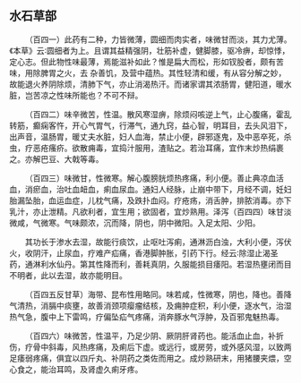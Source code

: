 ## 水石草部


&emsp;&emsp;（百四一）此药有二种，力皆微薄，圆细而肉实者，味微甘而淡，其力尤薄。《本草》云∶圆细者为上。且谓其益精强阴，壮筋补虚，健脚膝，驱冷痹，却惊悸，定心志。但此物性味最薄，焉能滋补如此？惟是扁大而松，形如钗股者，颇有苦味，用除脾胃之火，去 杂善饥，及营中蕴热。其性轻清和缓，有从容分解之妙，故能退火养阴除烦，清肺下气，亦止消渴热汗。而诸家谓其浓肠胃，健阳道，暖水脏，岂苦凉之性味所能也？不可不辩。

&emsp;&emsp;（百四二）味辛微苦，性温。散风寒湿痹，除烦闷咳逆上气，止心腹痛，霍乱转筋，癫痫客忤，开心气胃气，行滞气，通九窍，益心智，明耳目，去头风泪下，出声音，温肠胃，暖丈夫水脏，妇人血海，禁止小便，辟邪逐鬼，及中恶卒死，杀虫，疗恶疮瘙疥。欲散痈毒，宜捣汁服用，渣贴之。若治耳痛，宜作末炒热绢裹 之。亦解巴豆、大戟等毒。

&emsp;&emsp;（百四三）味微甘，性微寒。解心腹膀胱烦热疼痛，利小便。善止典凉血活血，消瘀血，治吐血衄血，痢血尿血。通妇人经脉，止崩中带下，月经不调，妊妇胎漏坠胎，血运血症，儿枕气痛，及跌扑血闷。疗疮疡，消舌肿，排脓消毒。亦下乳汁，亦止泄精。凡欲利者，宜生用；欲固者，宜炒熟用。泽泻（百四四）味甘淡微咸，气微寒。气味颇浓，沉而降，阴也，阴中微阳。入足太阳、少阳。

&emsp;&emsp;其功长于渗水去湿，故能行痰饮，止呕吐泻痢，通淋沥白浊，大利小便，泻伏火，收阴汗，止尿血，疗难产疝痛，香港脚肿胀，引药下行。经云∶除湿止渴圣药，通淋利水仙丹。第其性降而利，善耗真阴，久服能损目痿阳。若湿热壅闭而目不明者，此以去湿，故亦能明目。

&emsp;&emsp;（百四五反甘草）海带、昆布性用略同。味若咸，性微寒，阴也，降也。善降气清热，消膈中痰壅，故善消颈项瘿瘤结核，及痈肿症积，利小便，逐水气，治湿热气急，腹中上下雷鸣，疗偏坠疝气疼痛，消奔豚水气浮肿，及百邪鬼魅热毒。

&emsp;&emsp;（百四六）味微苦，性温平，乃足少阴、厥阴肝肾药也。能活血止血，补折伤，疗骨中斜毒，风热疼痛，及痢后下虚。或远行，或房劳，或外感风湿，以致两足痿弱疼痛，俱宜以四斤丸、补阴药之类佐而用之。成炒熟研末，用猪腰夹煨，空心食之，能治耳鸣，及肾虚久痢牙疼。

